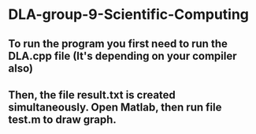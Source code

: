 # DLA-group-9-Scientific-Computing

## To run the program you first need to run the DLA.cpp file (It's depending on your compiler also)

## Then, the file result.txt is created simultaneously. Open Matlab, then run file test.m to draw graph.
